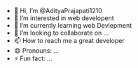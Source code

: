 - 👋 Hi, I’m @AdityaPrajapati1210
- 👀 I’m interested in web developent
- 🌱 I’m currently learning web Devlepment
- 💞️ I’m looking to collaborate on ...
- 📫 How to reach me a great developer
- 😄 Pronouns: ...
- ⚡ Fun fact: ...

<!---
AdityaPrajapati1210/AdityaPrajapati1210 is a ✨ special ✨ repository because its `README.md` (this file) appears on your GitHub profile.
You can click the Preview link to take a look at your changes.
--->
